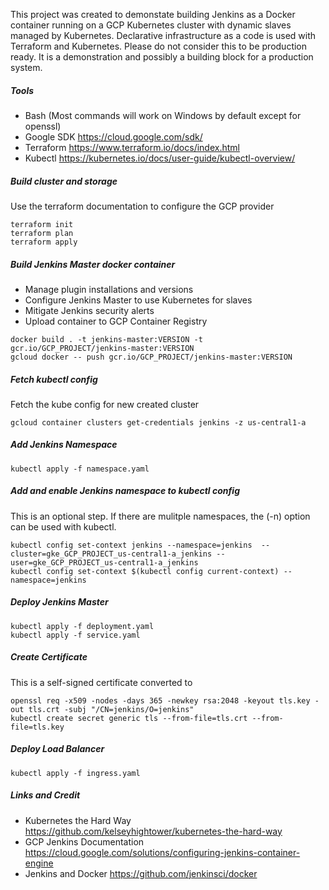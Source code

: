 This project was created to demonstate building Jenkins as a Docker container running on a GCP Kubernetes cluster with dynamic slaves managed by Kubernetes.  Declarative infrastructure as a code is used with Terraform and Kubernetes.  Please do not consider this to be production ready.  It is a demonstration and possibly a building block for a production system.

##### Tools
* Bash (Most commands will work on Windows by default except for openssl)
* Google SDK https://cloud.google.com/sdk/
* Terraform https://www.terraform.io/docs/index.html
* Kubectl https://kubernetes.io/docs/user-guide/kubectl-overview/

##### Build cluster and storage
Use the terraform documentation to configure the GCP provider
```
terraform init
terraform plan
terraform apply
```

##### Build Jenkins Master docker container
* Manage plugin installations and versions
* Configure Jenkins Master to use Kubernetes for slaves
* Mitigate Jenkins security alerts
* Upload container to GCP Container Registry
```
docker build . -t jenkins-master:VERSION -t gcr.io/GCP_PROJECT/jenkins-master:VERSION
gcloud docker -- push gcr.io/GCP_PROJECT/jenkins-master:VERSION
```

##### Fetch kubectl config
Fetch the kube config for new created cluster
```
gcloud container clusters get-credentials jenkins -z us-central1-a
```

##### Add Jenkins Namespace
```
kubectl apply -f namespace.yaml
```

##### Add and enable Jenkins namespace to kubectl config
This is an optional step.  If there are mulitple namespaces, the (-n) option can be used with kubectl.
```
kubectl config set-context jenkins --namespace=jenkins  --cluster=gke_GCP_PROJECT_us-central1-a_jenkins --user=gke_GCP_PROJECT_us-central1-a_jenkins
kubectl config set-context $(kubectl config current-context) --namespace=jenkins
```

##### Deploy Jenkins Master
```
kubectl apply -f deployment.yaml
kubectl apply -f service.yaml
```

##### Create Certificate
This is a self-signed certificate converted to 
```
openssl req -x509 -nodes -days 365 -newkey rsa:2048 -keyout tls.key -out tls.crt -subj "/CN=jenkins/O=jenkins"
kubectl create secret generic tls --from-file=tls.crt --from-file=tls.key
```

##### Deploy Load Balancer
```
kubectl apply -f ingress.yaml
```

##### Links and Credit
* Kubernetes the Hard Way https://github.com/kelseyhightower/kubernetes-the-hard-way
* GCP Jenkins Documentation https://cloud.google.com/solutions/configuring-jenkins-container-engine
* Jenkins and Docker https://github.com/jenkinsci/docker

